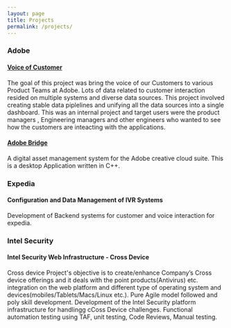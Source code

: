 ```yaml
---
layout: page
title: Projects
permalink: /projects/
---
```


### Adobe 

#### [Voice of Customer](/projects/voc)
The goal of this project was bring the voice of our Customers to various Product Teams at Adobe. Lots of data related to customer interaction resided on multiple systems and diverse data sources. This project involved creating stable data piplelines and unifying all the data sources into a single dashboard. This was an internal project and target users were the product managers , Engineering managers and other engineers who wanted to see how the customers are inteacting  with the applications. 

#### [Adobe Bridge](/projects/bridge)
A digital asset management system for the Adobe creative cloud suite. This is a desktop Application written in C++.




### Expedia

#### Configuration and Data Management of IVR Systems
Development of Backend systems for customer and voice interaction for expedia. 

### Intel Security

#### Intel Security Web Infrastructure - Cross Device

Cross device Project's objective is to create/enhance Company’s Cross device offerings and it deals with the point products(Antivirus) etc. integration on the web platform and different type of operating system and devices(mobiles/Tablets/Macs/Linux etc.).
Pure Agile model followed and poly skill development.
Development of the Intel Security platform infrastructure for handlingg cCoss Device challenges.
Functional automation testing using TAF, unit testing, Code Reviews, Manual testing.


